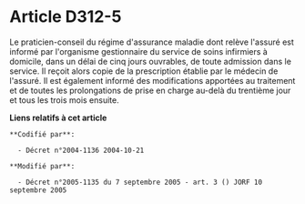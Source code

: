 # Article D312-5

Le praticien-conseil du régime d'assurance maladie dont relève l'assuré est informé par l'organisme gestionnaire du service
de soins infirmiers à domicile, dans un délai de cinq jours ouvrables, de toute admission dans le service. Il reçoit alors
copie de la prescription établie par le médecin de l'assuré. Il est également informé des modifications apportées au
traitement et de toutes les prolongations de prise en charge au-delà du trentième jour et tous les trois mois ensuite.

**Liens relatifs à cet article**

	**Codifié par**:

	  - Décret n°2004-1136 2004-10-21

	**Modifié par**:

	  - Décret n°2005-1135 du 7 septembre 2005 - art. 3 () JORF 10 septembre 2005
